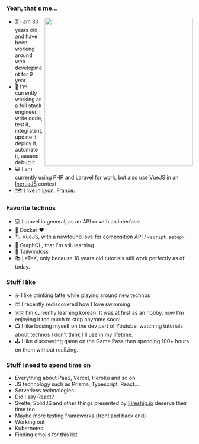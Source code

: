 ### Yeah, that's me...

<img align='right' src="https://github-readme-stats.vercel.app/api?username=Drillan767&show_icons=true&theme=dracula&hide_border=true" width="400px">

- ⏳ I am 30 years old, and have been working around web development for 9 year.
- 🧳 I'm currently working as a full stack engineer. I write code, test it, integrate it, update it, deploy it, automate it, aaaand debug it.
- 💻 I am currently using PHP and Laravel for work, but also use VueJS in an [InertiaJS](https://inertiajs.com/) context.
- 🗺 I live in Lyon, France.

### Favorite technos

- 💻 Laravel in general, as an API or with an interface
- 🐳 Docker ❤️
- 🏷 VueJS, with a newfound love for composition API / `<script setup>`
- 🔗 GraphQL, that I'm still learning
- 🌃 Tailwindcss
- 📚 LaTeX, only because 10 years old tutorials still work perfectly as of today.

### Stuff I like

- ☕️ I like drinking latte while playing around new technos
- 🩳 I recently rediscovered how I love swimming
- 🇰🇷 I'm currently learning korean. It was at first as an hobby, now I'm enjoying it too much to stop anytome soon!
- 📺 I like loosing myself on the dev part of Youtube, watching tutorials about technos I don't think I'll use in my lifetime.
- 🕹 I like discovering game on the Game Pass then spending 100+ hours on them without realizing.

### Stuff I need to spend time on

- Everything about PaaS, Vercel, Heroku and so on
- JS technology such as Prisma, Typescript, React...
- Serverless technologies
- Did I say React?
- Svelte, SolidJS and other things presented by [Fireship.io](https://www.youtube.com/watch?v=mAsM9c2sGjA&list=PL0vfts4VzfNiP4xgrtnSUbK99iXLINc9m) deserve their time too
- Maybe more testing frameworks (front and back end)
- Working out
- Kubernetes
- Finding emojis for this list
